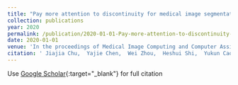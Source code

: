 ```yaml
---
title: "Pay more attention to discontinuity for medical image segmentation"
collection: publications
year: 2020
permalink: /publication/2020-01-01-Pay-more-attention-to-discontinuity-for-medical-image-segmentation
date: 2020-01-01
venue: 'In the proceedings of Medical Image Computing and Computer Assisted Intervention--MICCAI 2020: 23rd International Conference, Lima, Peru, October 4--8, 2020, Proceedings, Part IV 23'
citation: ' Jiajia Chu,  Yajie Chen,  Wei Zhou,  Heshui Shi,  Yukun Cao,  Dandan Tu,  <b>Richu</b> <b>Jin</b>,  Yongchao Xu, &quot;Pay more attention to discontinuity for medical image segmentation.&quot; In the proceedings of Medical Image Computing and Computer Assisted Intervention--MICCAI 2020: 23rd International Conference, Lima, Peru, October 4--8, 2020, Proceedings, Part IV 23, 2020.'
---
```

Use [Google Scholar](https://scholar.google.com/scholar?q=Pay+more+attention+to+discontinuity+for+medical+image+segmentation){:target="_blank"} for full citation